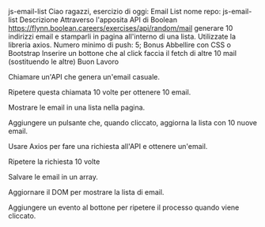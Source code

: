 js-email-list
Ciao ragazzi, esercizio di oggi: Email List
nome repo: js-email-list
Descrizione
Attraverso l'apposita API di Boolean https://flynn.boolean.careers/exercises/api/random/mail generare 10 indirizzi email e stamparli in pagina all'interno di una lista.
Utilizzate la libreria axios.
Numero minimo di push: 5;
Bonus
Abbellire con CSS o Bootstrap
Inserire un bottone che al click faccia il fetch di altre 10 mail (sostituendo le altre)
Buon Lavoro


Chiamare un'API che genera un'email casuale.

Ripetere questa chiamata 10 volte per ottenere 10 email.

Mostrare le email in una lista nella pagina.

Aggiungere un pulsante che, quando cliccato, aggiorna la lista con 10 nuove email.

Usare Axios per fare una richiesta all'API e ottenere un'email.

Ripetere la richiesta 10 volte 

Salvare le email in un array.

Aggiornare il DOM per mostrare la lista di email.

Aggiungere un evento al bottone per ripetere il processo quando viene cliccato.